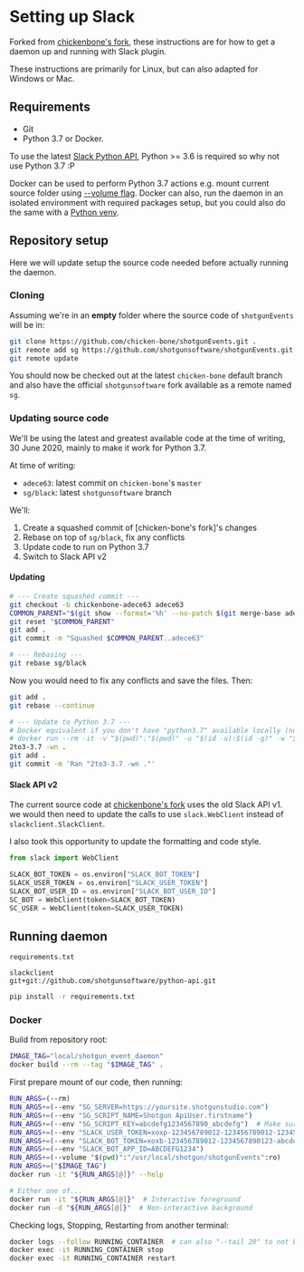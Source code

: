 # Setting up Slack

Forked from [chickenbone's fork], these instructions are for how to
get a daemon up and running with Slack plugin.

These instructions are primarily for Linux, but can also adapted for Windows
or Mac.


## Requirements

- Git
- Python 3.7 or Docker.

To use the latest [Slack Python API], Python >= 3.6 is required so why not use
Python 3.7 :P

Docker can be used to perform Python 3.7 actions e.g. mount current source
folder using [--volume flag]. Docker can also, run the daemon in
an isolated environment with required packages setup, but you could also do
the same with a [Python venv].


## Repository setup

Here we will update setup the source code needed before actually running the
daemon.

### Cloning

Assuming we're in an **empty** folder where the source code of `shotgunEvents`
will be in:

```bash
git clone https://github.com/chicken-bone/shotgunEvents.git .
git remote add sg https://github.com/shotgunsoftware/shotgunEvents.git
git remote update
```

You should now be checked out at the latest `chicken-bone` default branch and
also have the official `shotgunsoftware` fork available as a remote named
`sg`.

### Updating source code

We'll be using the latest and greatest available code at the time of writing,
30 June 2020, mainly to make it work for Python 3.7.

At time of writing:

- `adece63`: latest commit on `chicken-bone`'s `master`
- `sg/black`: latest `shotgunsoftware` branch

We'll:

1. Create a squashed commit of [chicken-bone's fork]'s changes
1. Rebase on top of `sg/black`, fix any conflicts
1. Update code to run on Python 3.7
1. Switch to Slack API v2


#### Updating

```bash
# --- Create squashed commit ---
git checkout -b chickenbone-adece63 adece63
COMMON_PARENT="$(git show --format='%h' --no-patch $(git merge-base adece63 sg/black))"
git reset "$COMMON_PARENT"
git add .
git commit -m "Squashed $COMMON_PARENT..adece63"

# --- Rebasing ---
git rebase sg/black
```

Now you would need to fix any conflicts and save the files. Then:

```bash
git add .
git rebase --continue

# --- Update to Python 3.7 ---
# Docker equivalent if you don't have "python3.7" available locally (not tested):
# docker run --rm -it -v "$(pwd)":"$(pwd)" -u "$(id -u):$(id -g)" -w "$(pwd)" python:3.7 2to3-3.7 -wn .
2to3-3.7 -wn .
git add .
git commit -m 'Ran "2to3-3.7 -wn ."'
```

#### Slack API v2

The current source code at [chickenbone's fork] uses the old Slack API v1.
we would then need to update the calls to use `slack.WebClient` instead of
`slackclient.SlackClient`.

I also took this opportunity to update the formatting and code style.

```python
from slack import WebClient

SLACK_BOT_TOKEN = os.environ["SLACK_BOT_TOKEN"]
SLACK_USER_TOKEN = os.environ["SLACK_USER_TOKEN"]
SLACK_BOT_USER_ID = os.environ["SLACK_BOT_USER_ID"]
SC_BOT = WebClient(token=SLACK_BOT_TOKEN)
SC_USER = WebClient(token=SLACK_USER_TOKEN)
```

## Running daemon


`requirements.txt`

```
slackclient
git+git://github.com/shotgunsoftware/python-api.git
```

```bash
pip install -r requirements.txt
```

### Docker

Build from repository root:

```bash
IMAGE_TAG="local/shotgun_event_daemon"
docker build --rm --tag "$IMAGE_TAG" .
```

First prepare mount of our code, then running:

```bash
RUN_ARGS=(--rm)
RUN_ARGS+=(--env "SG_SERVER=https://yoursite.shotgunstudio.com")
RUN_ARGS+=(--env "SG_SCRIPT_NAME=Shotgun ApiUser.firstname")
RUN_ARGS+=(--env "SG_SCRIPT_KEY=abcdefg1234567890_abcdefg")  # Make sure to (re)generate one without %
RUN_ARGS+=(--env "SLACK_USER_TOKEN=xoxp-123456789012-123456789012-1234567890123-1234567890abcdef1234567890abcdef")
RUN_ARGS+=(--env "SLACK_BOT_TOKEN=xoxb-123456789012-1234567890123-abcdeABCDE12345abcdeABCD")
RUN_ARGS+=(--env "SLACK_BOT_APP_ID=ABCDEFG1234")
RUN_ARGS+=(--volume "$(pwd)":"/usr/local/shotgun/shotgunEvents":ro)
RUN_ARGS+=("$IMAGE_TAG")
docker run -it "${RUN_ARGS[@]}" --help

# Either one of...
docker run -it "${RUN_ARGS[@]}"  # Interactive foreground
docker run -d "${RUN_ARGS[@]}"  # Non-interactive background
```

Checking logs, Stopping, Restarting from another terminal:

```bash
docker logs --follow RUNNING_CONTAINER  # can also "--tail 20" to not be overwhelmed
docker exec -it RUNNING_CONTAINER stop
docker exec -it RUNNING_CONTAINER restart
```






[chickenbone's fork]: https://github.com/chicken-bone/shotgunEvents/tree/adece63
[Slack Python API]: https://github.com/slackapi/python-slackclient
[--volume flag]: https://docs.docker.com/engine/reference/commandline/run/#mount-volume--v---read-only
[Python venv]: https://docs.python.org/3.7/library/venv.html
[setup.py]: https://github.com/bpabel/shotgunEvents/tree/ad255ec938cd30fccfa4f35158014a6ebcab5864
